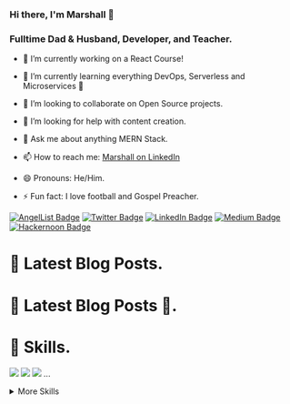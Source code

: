 ### Hi there, I'm Marshall 👋

### Fulltime Dad & Husband, Developer, and Teacher.

<!--
**uimarshall/uimarshall** is a ✨ _special_ ✨ repository because its `README.md` (this file) appears on your GitHub profile.

Here are some ideas to get you started:-->

- 🔭 I’m currently working on a React Course!
- 🌱 I’m currently learning everything DevOps, Serverless and Microservices 🤔
- 👯 I’m looking to collaborate on Open Source projects.
- 🤔 I’m looking for help with content creation.
- 💬 Ask me about anything MERN Stack.
- 📫 How to reach me: [Marshall on LinkedIn](https://www.linkedin.com/in/marshall-akpan/)

- 😄 Pronouns: He/Him.
- ⚡ Fun fact: I love football and Gospel Preacher.

[![AngelList Badge](https://img.shields.io/badge/AngelList-Profile-informational?style=flat&logo=angellist&logoColor=white&color=1CA2F1)](https://angel.co/u/marshall-akpan)
[![Twitter Badge](https://img.shields.io/badge/Twitter-Profile-informational?style=flat&logo=twitter&logoColor=white&color=1CA2F1)](https://twitter.com/uimarshall)
[![LinkedIn Badge](https://img.shields.io/badge/LinkedIn-Profile-informational?style=flat&logo=linkedin&logoColor=white&color=0D76A8)](https://www.linkedin.com/in/marshall-akpan/)
[![Medium Badge](https://img.shields.io/badge/Medium-Profile-informational?style=flat&logo=medium&logoColor=white&color=black)](https://uimarshall.medium.com/)
[![Hackernoon Badge](https://img.shields.io/badge/Hackernoon-Profile-informational?style=flat&logo=hackernoon&logoColor=white&color=black)](https://hackernoon.com/u/uimarshall)

# 📩 Latest Blog Posts.
<!-- BLOG-POST-LIST:START -->
<!-- BLOG-POST-LIST:END -->


# :pushpin: Latest Blog Posts 📌.


# 🦾 Skills.


[](https://img.shields.io/badge/Code-NodeJs-informational?style=flat&logo=node&logoColor=white&color=4AB197)
![](https://img.shields.io/badge/Code-Express-informational?style=flat&logo=express&logoColor=white&color=4AB197)
![](https://img.shields.io/badge/Code-React-informational?style=flat&logo=react&logoColor=white&color=4AB197)
![](https://img.shields.io/badge/Code-MongoDb-informational?style=flat&logo=Mongodb&logoColor=white&color=4AB197)
...

<details>
<summary>More Skills</summary>

[](https://img.shields.io/badge/Style-CSS-informational?style=flat&logo=css3&logoColor=white&color=4AB197)
![](https://img.shields.io/badge/Style-Tailwind-informational?style=flat&logo=Tailwind-CSS&logoColor=white&color=4AB197)
![](https://img.shields.io/badge/Style-Sass-informational?style=flat&logo=Sass&logoColor=white&color=4AB197)
...
</details>



